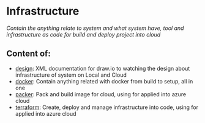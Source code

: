 # Infrastructure

*Contain the anything relate to system and what system have, tool and infrastructure as code for build and deploy project into cloud*

## Content of:
- [design](./design/): XML documentation for draw.io to watching the design about infrastructure of system on Local and Cloud
- [docker](./docker/README.md): Contain anything related with docker from build to setup, all in one
- [packer](./packer/): Pack and build image for cloud, using for applied into azure cloud
- [terraform](./terraform/README.md): Create, deploy and manage infrastructure into code, using for applied into azure cloud